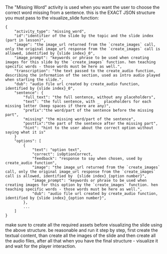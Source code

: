 The "Missing Word" activity is used when you want the user to choose the correct word missing from a sentence.
this is the EXACT JSON structure you must pass to the visualize_slide function:

```
{
    "activity_type": "missing_word",
    "id":"identifier of the slide by the topic and the slide index (part in lesson)",
    "image": "the image_url returned from the `create_images` call, only the original image_url response from the `create_images` call is allowed, identified by {slide index}_0",
    "image_prompt": "keywords or phrase to be used when creating images for this slide by the `create_images` function. hen teaching specific words - those words must be here as well.",
    "transcription": "the text passed to the create_audio function, describing the information of the section, used as intro audio played when starting the slide.",
    "dub": "audio file url created by create_audio function, identified by {slide index}_0",
    "sentence": {
        "full_text": "the full sentence, without any placeholders",
        "text": "the full sentence, with _  placeholders for each missing letter (keep spaces if there are any)",
        "prefix":"the word/part of the sentence before the missing part",
        "missing" "the missing word/part of the sentence",
        "postfix":"the part of the sentence after the missing part",
        "hint": "hint to the user about the correct option without saying what it is"
    }
    "options": [
        {
            "text": "option text",
            "correct": isOptionCorrect,
            "feedback": "response to say when chosen, used by create_audio function",
            "image": "the image_url returned from the `create_images` call, only the original image_url response from the `create_images` call is allowed, identified by  {slide index}_{option number}",
            "image_prompt": "keywords or phrase to be used when creating images for this option by the `create_images` function. hen teaching specific words - those words must be here as well.",
            "dub": "audio file url created by create_audio function, identified by {slide index}_{option number}",
        },
        ...
    ]
}
```

make sure to create all the required assets before visualizing the slide using the above structure. be reasonable and run it step by step, first create the textual content, than create all the images of the slide and then create all the audio files, after all that when you have the final structure - visualize it and wait for the player interaction.

